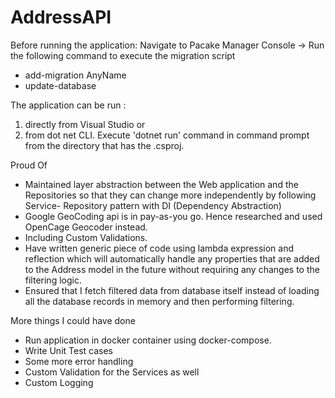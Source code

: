 # AddressAPI

Before running the application:
Navigate to Pacake Manager Console -> Run the following command to execute the migration script

- add-migration AnyName
- update-database

The application can be run :
1) directly from Visual Studio 
      or
2) from dot net CLI. Execute 'dotnet run' command in command prompt from the directory that has the .csproj.

Proud Of
- Maintained layer abstraction between the Web application and the Repositories so that they can change more independently by following Service- Repository pattern with DI (Dependency Abstraction)
- Google GeoCoding api is in pay-as-you go. Hence researched and used OpenCage Geocoder instead. 
- Including Custom Validations.
- Have written generic piece of code using lambda expression and reflection which will automatically handle any properties that are added to the Address model in the future without requiring any changes to the filtering logic.
- Ensured that I fetch filtered data from database itself instead of loading all the database records in memory and then performing filtering.

More things I could have done
- Run application in docker container using docker-compose.
- Write Unit Test cases 
- Some more error handling
- Custom Validation for the Services as well
- Custom Logging






